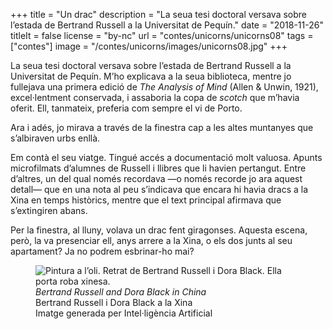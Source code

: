 +++
title = "Un drac"
description = "La seua tesi doctoral versava sobre l’estada de Bertrand Russell a la Universitat de Pequín."
date = "2018-11-26"
titleIt = false
license = "by-nc"
url = "contes/unicorns/unicorns08"
tags = ["contes"]
image = "/contes/unicorns/images/unicorns08.jpg"
+++

La seua tesi doctoral versava sobre l’estada de Bertrand Russell a la Universitat de Pequín. M’ho explicava a la seua biblioteca, mentre jo fullejava una primera edició de *The Analysis of Mind* (Allen & Unwin, 1921), excel·lentment conservada, i assaboria la copa de *scotch* que m’havia oferit. Ell, tanmateix, preferia com sempre el vi de Porto.

Ara i adés, jo mirava a través de la finestra cap a les altes muntanyes que s’albiraven urbs enllà.

Em contà el seu viatge. Tingué accés a documentació molt valuosa. Apunts microfilmats d’alumnes de Russell i llibres que li havien pertangut. Entre d’altres, un del qual només recordava —o només recorde jo ara aquest detall— que en una nota al peu s’indicava que encara hi havia dracs a la Xina en temps històrics, mentre que el text principal afirmava que s’extingiren abans.

Per la finestra, al lluny, volava un drac fent giragonses. Aquesta escena, però, la va presenciar ell, anys arrere a la Xina, o els dos junts al seu apartament? Ja no podrem esbrinar-ho mai?

<figure class="illustration"><img src="/contes/unicorns/images/unicorns08.jpg" alt="Pintura a l’oli. Retrat de Bertrand Russell i Dora Black. Ella porta roba xinesa."><figcaption><em>Bertrand Russell and Dora Black in China</em><br>Bertrand Russell i Dora Black a la Xina<br><span class="ai-disclaimer">Imatge generada per Intel·ligència Artificial</span></figcaption></figure>

